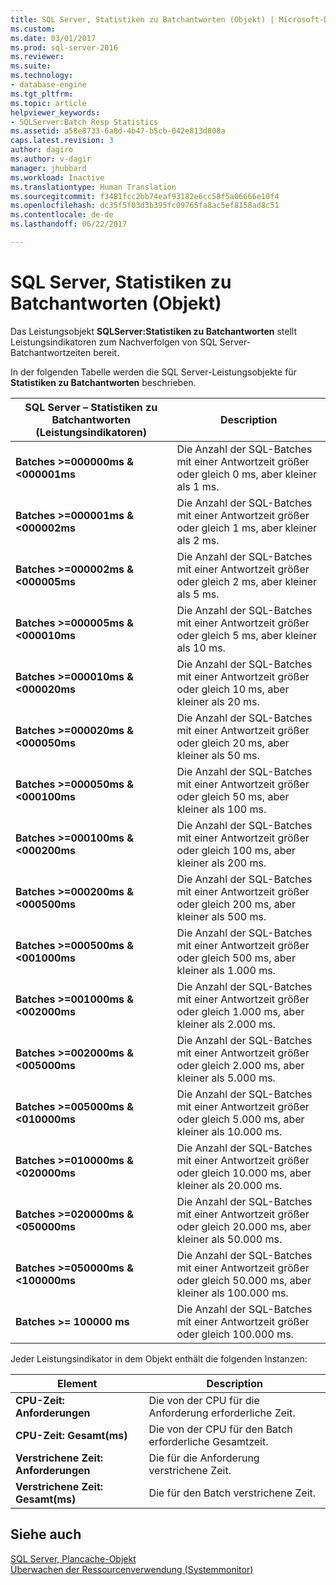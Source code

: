 ```yaml
---
title: SQL Server, Statistiken zu Batchantworten (Objekt) | Microsoft-Dokumentation
ms.custom: 
ms.date: 03/01/2017
ms.prod: sql-server-2016
ms.reviewer: 
ms.suite: 
ms.technology:
- database-engine
ms.tgt_pltfrm: 
ms.topic: article
helpviewer_keywords:
- SQLServer:Batch Resp Statistics
ms.assetid: a58e8733-6a8d-4b47-b5cb-042e813d808a
caps.latest.revision: 3
author: dagiro
ms.author: v-dagir
manager: jhubbard
ms.workload: Inactive
ms.translationtype: Human Translation
ms.sourcegitcommit: f3481fcc2bb74eaf93182e6cc58f5a06666e10f4
ms.openlocfilehash: dc35f5f03d3b395fc09765fa8ac5ef8158ad8c51
ms.contentlocale: de-de
ms.lasthandoff: 06/22/2017

---
```

# <a name="sql-server-batch-resp-statistics-object"></a>SQL Server, Statistiken zu Batchantworten (Objekt)
Das Leistungsobjekt **SQLServer:Statistiken zu Batchantworten** stellt Leistungsindikatoren zum Nachverfolgen von SQL Server-Batchantwortzeiten bereit.

In der folgenden Tabelle werden die SQL Server-Leistungsobjekte für **Statistiken zu Batchantworten** beschrieben.


|**SQL Server – Statistiken zu Batchantworten (Leistungsindikatoren)**|Description|  
|-------------|-----------------|  
|**Batches >=000000ms & \<000001ms**|Die Anzahl der SQL-Batches mit einer Antwortzeit größer oder gleich 0 ms, aber kleiner als 1 ms.|
|**Batches >=000001ms & \<000002ms**|Die Anzahl der SQL-Batches mit einer Antwortzeit größer oder gleich 1 ms, aber kleiner als 2 ms.|
|**Batches >=000002ms & \<000005ms**|Die Anzahl der SQL-Batches mit einer Antwortzeit größer oder gleich 2 ms, aber kleiner als 5 ms.|
|**Batches >=000005ms & \<000010ms**|Die Anzahl der SQL-Batches mit einer Antwortzeit größer oder gleich 5 ms, aber kleiner als 10 ms.|
|**Batches >=000010ms & \<000020ms**|Die Anzahl der SQL-Batches mit einer Antwortzeit größer oder gleich 10 ms, aber kleiner als 20 ms.|
|**Batches >=000020ms & \<000050ms**|Die Anzahl der SQL-Batches mit einer Antwortzeit größer oder gleich 20 ms, aber kleiner als 50 ms.|
|**Batches >=000050ms & \<000100ms**|Die Anzahl der SQL-Batches mit einer Antwortzeit größer oder gleich 50 ms, aber kleiner als 100 ms.|
|**Batches >=000100ms & \<000200ms**|Die Anzahl der SQL-Batches mit einer Antwortzeit größer oder gleich 100 ms, aber kleiner als 200 ms.|
|**Batches >=000200ms & \<000500ms**|Die Anzahl der SQL-Batches mit einer Antwortzeit größer oder gleich 200 ms, aber kleiner als 500 ms.|
|**Batches >=000500ms & \<001000ms**|Die Anzahl der SQL-Batches mit einer Antwortzeit größer oder gleich 500 ms, aber kleiner als 1.000 ms.|
|**Batches >=001000ms & \<002000ms**|Die Anzahl der SQL-Batches mit einer Antwortzeit größer oder gleich 1.000 ms, aber kleiner als 2.000 ms.|
|**Batches >=002000ms & \<005000ms**|Die Anzahl der SQL-Batches mit einer Antwortzeit größer oder gleich 2.000 ms, aber kleiner als 5.000 ms.|
|**Batches >=005000ms & \<010000ms**|Die Anzahl der SQL-Batches mit einer Antwortzeit größer oder gleich 5.000 ms, aber kleiner als 10.000 ms.|
|**Batches >=010000ms & \<020000ms**|Die Anzahl der SQL-Batches mit einer Antwortzeit größer oder gleich 10.000 ms, aber kleiner als 20.000 ms.|
|**Batches >=020000ms & \<050000ms**|Die Anzahl der SQL-Batches mit einer Antwortzeit größer oder gleich 20.000 ms, aber kleiner als 50.000 ms.|
|**Batches >=050000ms & \<100000ms**|Die Anzahl der SQL-Batches mit einer Antwortzeit größer oder gleich 50.000 ms, aber kleiner als 100.000 ms.| 
|**Batches &gt;= 100000 ms**|Die Anzahl der SQL-Batches mit einer Antwortzeit größer oder gleich 100.000 ms.| 

Jeder Leistungsindikator in dem Objekt enthält die folgenden Instanzen:  
  
|Element|Description|  
|----------|-----------------|  
|**CPU-Zeit: Anforderungen**|Die von der CPU für die Anforderung erforderliche Zeit.|  
|**CPU-Zeit: Gesamt(ms)**|Die von der CPU für den Batch erforderliche Gesamtzeit.|  
|**Verstrichene Zeit: Anforderungen**|Die für die Anforderung verstrichene Zeit.|  
|**Verstrichene Zeit: Gesamt(ms)**|Die für den Batch verstrichene Zeit.|  

## <a name="see-also"></a>Siehe auch
[SQL Server, Plancache-Objekt](../../relational-databases/performance-monitor/sql-server-plan-cache-object.md)  
[Überwachen der Ressourcenverwendung (Systemmonitor)](../../relational-databases/performance-monitor/monitor-resource-usage-system-monitor.md)  

